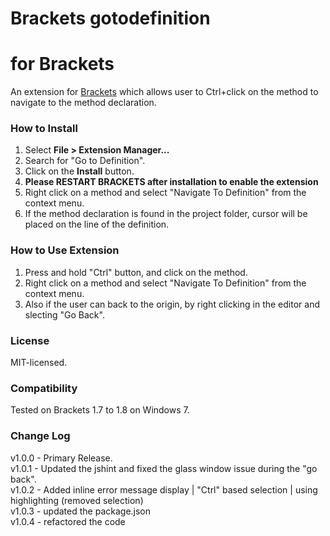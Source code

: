 Brackets gotodefinition
============================
#  for Brackets
An extension for [Brackets](https://github.com/adobe/brackets/) which allows user to Ctrl+click on the method to navigate to the method declaration.

### How to Install
1. Select **File > Extension Manager...**
2. Search for "Go to Definition".
3. Click on the **Install** button.
4. <b>Please RESTART BRACKETS after installation to enable the extension</b>
5. Right click on a method and select "Navigate To Definition" from the context menu.
6. If the method declaration is found in the project folder, cursor will be placed on the line of the definition.

### How to Use Extension
1. Press and hold "Ctrl" button, and click on the method.
2. Right click on a method and select "Navigate To Definition" from the context menu.
3. Also if the user can back to the origin, by right clicking in the editor and slecting "Go Back". 


### License
MIT-licensed.

### Compatibility
Tested on Brackets 1.7 to 1.8 on Windows 7.

### Change Log
v1.0.0 - Primary Release. </br>
v1.0.1 - Updated the jshint and fixed the glass window issue during the "go back". </br>
v1.0.2 - Added inline error message display | "Ctrl" based selection | using highlighting (removed selection) </br>
v1.0.3 - updated the package.json </br>
v1.0.4 - refactored the code </br>
